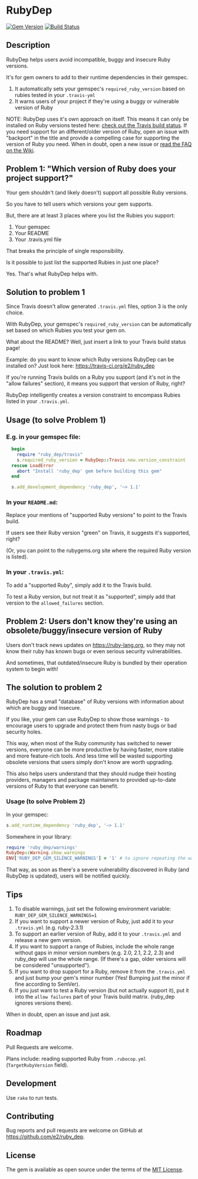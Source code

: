 # RubyDep

[![Gem Version](https://img.shields.io/gem/v/ruby_dep.svg?style=flat)](https://rubygems.org/gems/ruby_dep) [![Build Status](https://travis-ci.org/e2/ruby_dep.svg)](https://travis-ci.org/e2/ruby_dep)

## Description

RubyDep helps users avoid incompatible, buggy and insecure Ruby versions.

It's for gem owners to add to their runtime dependencies in their gemspec.

1. It automatically sets your gemspec's `required_ruby_version` based on rubies tested in your `.travis-yml`
2. It warns users of your project if they're using a buggy or vulnerable version of Ruby

NOTE: RubyDep uses it's own approach on itself. This means it can only be installed on Ruby versions tested here: [check out the Travis build status](https://travis-ci.org/e2/ruby_dep). If you need support for an different/older version of Ruby, open an issue with "backport" in the title and provide a compelling case for supporting the version of Ruby you need. 
When in doubt, open a new issue or [read the FAQ on the Wiki](https://github.com/e2/ruby_dep/wiki/FAQ).


## Problem 1: "Which version of Ruby does your project support?"

Your gem shouldn't (and likely doesn't) support all possible Ruby versions.

So you have to tell users which versions your gem supports.

But, there are at least 3 places where you list the Rubies you support:

1. Your gemspec
2. Your README
3. Your .travis.yml file
 
That breaks the principle of single responsibility.

Is it possible to just list the supported Rubies in just one place?

Yes. That's what RubyDep helps with.

## Solution to problem 1

Since Travis doesn't allow generated `.travis.yml` files, option 3 is the only choice.

With RubyDep, your gemspec's `required_ruby_version` can be automatically set based on which Rubies you test your gem on.

What about the README? Well, just insert a link to your Travis build status page!

Example: do you want to know which Ruby versions RubyDep can be installed on? Just look here: https://travis-ci.org/e2/ruby_dep

If you're running Travis builds on a Ruby you support (and it's not in the "allow failures" section), it means you support that version of Ruby, right?

RubyDep intelligently creates a version constraint to encompass Rubies listed in your `.travis.yml`.

## Usage (to solve Problem 1)

### E.g. in your gemspec file:

```ruby
  begin
    require "ruby_dep/travis"
    s.required_ruby_version = RubyDep::Travis.new.version_constraint
  rescue LoadError
    abort "Install 'ruby_dep' gem before building this gem"
  end

  s.add_development_dependency 'ruby_dep', '~> 1.1'
```

### In your `README.md`:

Replace your mentions of "supported Ruby versions" to point to the Travis build.

If users see their Ruby version "green" on Travis, it suggests it's supported, right?

(Or, you can point to the rubygems.org site where the required Ruby version is listed).

### In your `.travis.yml`:

To add a "supported Ruby", simply add it to the Travis build. 

To test a Ruby version, but not treat it as "supported", simply add that version to the `allowed_failures` section.


## Problem 2: Users don't know they're using an obsolete/buggy/insecure version of Ruby

Users don't track news updates on https://ruby-lang.org, so they may not know their ruby has known bugs or even serious security vulnerabilities.

And sometimes, that outdated/insecure Ruby is bundled by their operation system to begin with!

## The solution to problem 2

RubyDep has a small "database" of Ruby versions with information about which are buggy and insecure.

If you like, your gem can use RubyDep to show those warnings - to encourage users to upgrade and protect them from nasty bugs or bad security holes.

This way, when most of the Ruby community has switched to newer versions, everyone can be more productive by having faster, more stable and more feature-rich tools. And less time will be wasted supporting obsolete versions that users simply don't know are worth upgrading.

This also helps users understand that they should nudge their hosting providers, managers and package maintainers to provided up-to-date versions of Ruby to that everyone can benefit.

### Usage (to solve Problem 2)

In your gemspec:

```ruby
s.add_runtime_dependency 'ruby_dep', '~> 1.1'
```

Somewhere in your library: 

```ruby
require 'ruby_dep/warnings'
RubyDep::Warning.show_warnings
ENV['RUBY_DEP_GEM_SILENCE_WARNINGS'] = '1' # to ignore repeating the warning if other gems use `ruby_dep` too
```

That way, as soon as there's a severe vulnerability discovered in Ruby (and RubyDep is updated), users will be notified quickly.


## Tips

1. To disable warnings, just set the following environment variable: `RUBY_DEP_GEM_SILENCE_WARNINGS=1`
2. If you want to support a newer version of Ruby, just add it to your `.travis.yml` (e.g. ruby-2.3.1)
3. To support an earlier version of Ruby, add it to your `.travis.yml` and release a new gem version.
4. If you want to support a range of Rubies, include the whole range without gaps in minor version numbers (e.g. 2.0, 2.1, 2.2, 2.3) and ruby_dep will use the whole range. (If there's a gap, older versions will be considered "unsupported").
5. If you want to drop support for a Ruby, remove it from the `.travis.yml` and just bump your gem's minor number (Yes! Bumping just the minor if fine according to SemVer).
5. If you just want to test a Ruby version (but not actually support it), put it into the `allow failures` part of your Travis build matrix. (ruby_dep ignores versions there).

When in doubt, open an issue and just ask.

## Roadmap

Pull Requests are welcome.

Plans include: reading supported Ruby from `.rubocop.yml` (`TargetRubyVersion` field).


## Development

Use `rake` to run tests.

## Contributing

Bug reports and pull requests are welcome on GitHub at https://github.com/e2/ruby_dep.

## License

The gem is available as open source under the terms of the [MIT License](http://opensource.org/licenses/MIT).
